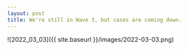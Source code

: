 ```yaml
---
layout: post
title: We're still in Wave 3, but cases are coming down.
---
```



![2022_03_03]({{ site.baseurl }}/images/2022-03-03.png)
